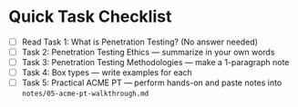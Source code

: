 # Quick Task Checklist


- [ ] Read Task 1: What is Penetration Testing? (No answer needed)
- [ ] Task 2: Penetration Testing Ethics — summarize in your own words
- [ ] Task 3: Penetration Testing Methodologies — make a 1-paragraph note
- [ ] Task 4: Box types — write examples for each
- [ ] Task 5: Practical ACME PT — perform hands-on and paste notes into `notes/05-acme-pt-walkthrough.md`
